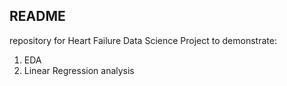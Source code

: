 ## README 

repository for Heart Failure Data Science Project to demonstrate: 

1. EDA 
2. Linear Regression analysis
